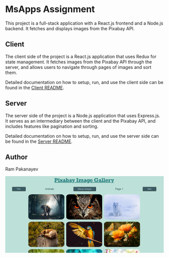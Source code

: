 # MsApps Assignment

This project is a full-stack application with a React.js frontend and a Node.js backend. It fetches and displays images from the Pixabay API.

## Client

The client side of the project is a React.js application that uses Redux for state management.
It fetches images from the Pixabay API through the server, and allows users to navigate through pages of images and sort them.

Detailed documentation on how to setup, run, and use the client side can be found in the [Client README](https://github.com/RamPakanayev/MsApps-Assignment/blob/main/client/README.md).

## Server

The server side of the project is a Node.js application that uses Express.js.
It serves as an intermediary between the client and the Pixabay API, and includes features like pagination and sorting.

Detailed documentation on how to setup, run, and use the server side can be found in the [Server README](https://github.com/RamPakanayev/MsApps-Assignment/blob/main/server/README.md).

## Author

Ram Pakanayev

![Image description](./client/public/Pixabay-Image-Gallery.png)
